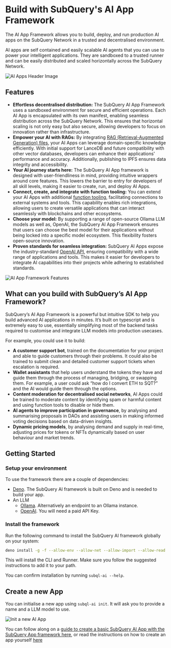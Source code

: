# Build with SubQuery's AI App Framework

The AI App Framework allows you to build, deploy, and run production AI apps on the SubQuery Network in a trusted and decentralised environment.

AI apps are self contained and easily scalable AI agents that you can use to power your intelligent applications. They are sandboxed to a trusted runner and can be easily distributed and scaled horizontally across the SubQuery Network.

![AI Apps Header Image](/assets/img/ai/header.png)

## Features

- **Effortless decentralised distribution:** The SubQuery AI App Framework uses a sandboxed environment for secure and efficient operations. Each AI App is encapsulated with its own manifest, enabling seamless distribution across the SubQuery Network. This ensures that horizontal scaling is not only easy but also secure, allowing developers to focus on innovation rather than infrastructure.
- **Empower your AI with RAGs:** By integrating [RAG (Retrieval-Augmented Generation) files](./build/rag.md), your AI Apps can leverage domain-specific knowledge efficiently. With initial support for LanceDB and future compatibility with other vector databases, developers can enhance their applications' performance and accuracy. Additionally, publishing to IPFS ensures data integrity and accessibility.
- **Your AI journey starts here:** The SubQuery AI App framework is designed with user-friendliness in mind, providing intuitive wrappers around core features. This lowers the barrier to entry for developers of all skill levels, making it easier to create, run, and deploy AI Apps.
- **Connect, create, and integrate with function tooling:** You can extend your AI Apps with additional [function tooling](./build/function_tools.md), facilitating connections to external systems and tools. This capability enables rich integrations, allowing users to create versatile applications that can interact seamlessly with blockchains and other ecosystems.
- **Choose your model:** By supporting a range of open-source Ollama LLM models as well as, OpenAI, the SubQuery AI App Framework ensures that users can choose the best model for their applications without being locked into a specific model ecosystem. This flexibility fosters open-source innovation.
- **Proven standards for seamless integration:** SubQuery AI Apps expose the industry-standard [OpenAI API](./query/query.md), ensuring compatibility with a wide range of applications and tools. This makes it easier for developers to integrate AI capabilities into their projects while adhering to established standards.

![AI App Framework Features](/assets/img/ai/features.jpg)

## What can you build with SubQuery’s AI App Framework?

SubQuery’s AI App Framework is a powerful but intuitive SDK to help you build advanced AI applications in minutes. It’s built on typescript and is extremely easy to use, essentially simplifying most of the backend tasks required to customise and integrate LLM models into production usecases.

For example, you could use it to build:

- **A customer support bot**, trained on the documentation for your project and able to guide customers through their problems. It could also be trained to submit clean and detailed customer support tickets when escalation is required.
- **Wallet assistants** that help users understand the tokens they have and guide them through the process of managing, bridging, or swapping them. For example, a user could ask “how do I convert ETH to SQT?” and the AI would guide them through the options.
- **Content moderation for decentralised social networks**, AI Apps could be trained to moderate content by identifying spam or harmful content and using function tools to disable or hide them.
- **AI agents to improve participation in governance**, by analysing and summarising proposals in DAOs and assisting users in making informed voting decisions based on data-driven insights.
- **Dynamic pricing models**, by analysing demand and supply in real-time, adjusting prices for tokens or NFTs dynamically based on user behaviour and market trends.

## Getting Started

### Setup your environment

To use the framework there are a couple of dependencies:

- [Deno](https://deno.land/). The SubQuery AI framework is built on Deno and is needed to build your app.
- An LLM
  - [Ollama](https://ollama.com/). Alternatively an endpoint to an Ollama instance.
  - [OpenAI](https://platform.openai.com). You will need a paid API Key.

### Install the framework

Run the following command to install the SubQuery AI framework globally on your system:

```bash
deno install -g -f --allow-env --allow-net --allow-import --allow-read --allow-write --allow-ffi --allow-run --unstable-worker-options -n subql-ai jsr:@subql/ai-app-framework/cli
```

This will install the CLI and Runner. Make sure you follow the suggested instructions to add it to your path.

You can confirm installation by running `subql-ai --help`.

## Create a new App

You can initialise a new app using `subql-ai init`. It will ask you to provide a name and a LLM model to use.

![Init a new AI App](/assets/img/ai/guide-init.png)

You can follow along on a [guide to create a basic SubQuery AI App with the SubQuery App framework here](./guides/fancy-greeter.md), or read the instructions on how to create an app yourself [here](./build/app.md)
